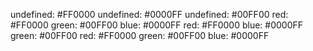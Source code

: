undefined: #FF0000 
undefined: #0000FF 
undefined: #00FF00 
red: #FF0000 
green: #00FF00 
blue: #0000FF 
red: #FF0000 
blue: #0000FF 
green: #00FF00 
red: #FF0000 
green: #00FF00 
blue: #0000FF 
